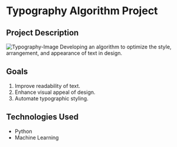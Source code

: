# Typography Algorithm Project

## Project Description
![Typography-Image](https://lh3.googleusercontent.com/XN6ATtQ7Q_NxH5Eb_ZMiAZI6Wh61nClqWKHyx10vhIly8lzEOKmswVEAxjQOzldyCJ_q5W6dTznM0fn5wS8ArPzhpDq4vfhUxnOz=w1064-v0)
Developing an algorithm to optimize the style, arrangement, and appearance of text in design.

## Goals
1. Improve readability of text.
2. Enhance visual appeal of design.
3. Automate typographic styling.

## Technologies Used
- Python
- Machine Learning